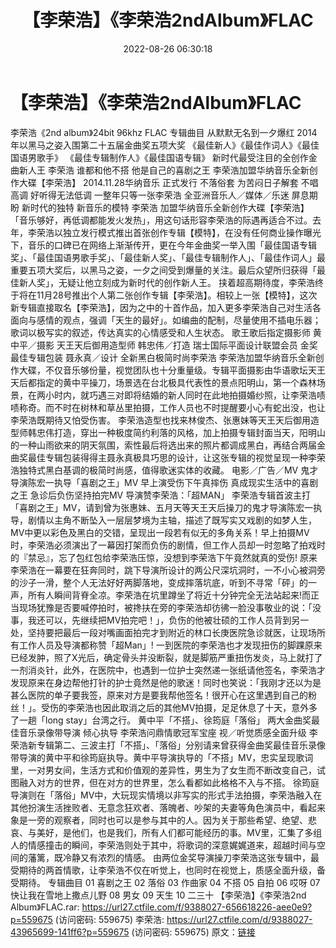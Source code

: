 ﻿---
title: 【李荣浩】《李荣浩2ndAlbum》FLAC
date: 2022-08-26 06:30:18
categories: APE、FLAC、MP3
tags: 华语中文
---
# 【李荣浩】《李荣浩2ndAlbum》FLAC

李荣浩《2nd album》24bit 96khz FLAC
专辑曲目
从默默无名到一夕爆红
2014年以黑马之姿入围第二十五届金曲奖五项大奖
《最佳新人》《最佳作词人》《最佳国语男歌手》
《最佳专辑制作人》《最佳国语专辑》
新时代最受注目的全创作金曲新人王
李荣浩
谁都和他不搭
他是自己的喜剧之王
李荣浩加盟华纳音乐全新创作大碟【李荣浩】
2014.11.28华纳音乐 正式发行
不落俗套 为苦闷日子解套
不唱高调 好听得无法低调
一整年只等一张李荣浩
全亚洲音乐人／媒体／乐迷 屏息期盼
新时代的独特 新音乐的模特 李荣浩
加盟华纳音乐全新创作大碟【李荣浩】
「音乐够好，再低调都能发火发热」，用这句话形容李荣浩的际遇再适合不过。去年，李荣浩以独立发行模式推出首张创作专辑【模特】，在没有任何商业操作曝光下，音乐的口碑已在网络上渐渐传开，更在今年金曲奖一举入围「最佳国语专辑奖」、「最佳国语男歌手奖」、「最佳新人奖」、「最佳专辑制作人」、「最佳作词人」最重要五项大奖后，以黑马之姿，一夕之间受到爆量的关注。最后众望所归获得「最佳新人奖」，无疑让他立刻成为新时代的创作新人王。
挟着超高期待度，李荣浩终于将在11月28号推出个人第二张创作专辑【李荣浩】。相较上一张【模特】，这次新专辑直接取名【李荣浩】，因为之中的十首作品，加入更多李荣浩自己对生活各面向与感情的观点，强调「天生的最好」。如编曲的配制，尽量使用不插电乐器；歌词以极写实的叙述，传达真实的心情感受和人生状态。
歌王歌后指定摄影师 黄中平／摄影
天王天后御用造型师 韩忠伟／打造
瑞士国际平面设计联盟会员 金奖最佳专辑包装 聂永真／设计
全新黑白极简时尚李荣浩
李荣浩加盟华纳音乐全新创作大碟，不仅音乐够份量，视觉团队也十分重量级。专辑平面摄影由华语歌坛天王天后都指定的黄中平操刀，场景选在台北极具代表性的景点阳明山，第一个森林场景，在两小时内，就巧遇三对即将结婚的新人同时在此地拍摄婚纱照，让李荣浩啧啧称奇。而不时在树林和草丛里拍摄，工作人员也不时提醒要小心有蛇出没，也让李荣浩既期待又怕受伤害。
李荣浩造型也找来林俊杰、张惠妹等天王天后御用造型师韩忠伟打造，穿出一种极度简约利落的风格，加上拍摄专辑封面当天，阳明山的一种山雨欲来的阴天氛围，索性最后将选出来的照片都调成黑白，再结合两届金曲奖最佳专辑包装得得主聂永真极具巧思的设计，让这张专辑的视觉呈现一种李荣浩独特式黑白基调的极简时尚感，值得歌迷实体的收藏。
电影／广告／MV 鬼才导演陈宏一执导「喜剧之王」MV
早上演受伤下午真摔伤 真成现实生活中的喜剧之王
急诊后负伤坚持拍完MV 导演赞李荣浩：「超MAN」
李荣浩专辑首波主打「喜剧之王」MV，请到曾为张惠妹、五月天等天王天后操刀的鬼才导演陈宏一执导，剧情以主角不断坠入一层层梦境为主轴，描述了既写实又戏剧的如梦人生，MV中更以彩色及黑白的交错，呈现出一段若有似无的多角关系！早上拍摄MV时，李荣浩必须演出了一幕因打架而负伤的剧情，但工作人员却一时忽略了拍戏时的『禁忌』，忘了包红包给李荣浩压惊，没想到李荣浩下午竟然就真的受伤!
原来李荣浩在一幕要在狂奔同时，跳下导演所设计的两公尺深坑洞时，一不小心被洞旁的沙子一滑，整个人无法好好两脚落地，变成摔落坑底，听到不寻常「砰」的一声，所有人瞬间背脊全凉。李荣浩在坑里蹲坐了将近十分钟完全无法站起来!而正当现场犹豫是否要喊停拍时，被搀扶在旁的李荣浩却彷彿一脸没事敬业的说：「没事，我还可以，先继续把MV拍完吧！」，负伤的他被壮硕的工作人员背到另一处，坚持要把最后一段对嘴画面拍完才到附近的林口长庚医院急诊就医，让现场所有工作人员及导演都称赞「超Man」!
一到医院的李荣浩也才发现扭伤的脚踝原来已经发肿，照了X光后，确定骨头并没断裂，就是脚筋严重扭伤发炎，马上就打了一剂消炎针，此外，在医院中，也遇到一位护士突然递一张纸请他签名，李荣浩才发现原来在身边帮他打针的护士竟然是他的歌迷！同时也笑说：「我刚才还以为是甚么医院的单子要我签，原来对方是要我帮他签名！很开心在这里遇到自己的粉丝！」。受伤的李荣浩也因此取消之后的其他MV拍摄，足足休息了十天，意外多了一趟「long
stay」台湾之行。
黄中平「不搭」、徐筠庭「落俗」
两大金曲奖最佳音乐录像带导演 倾心执导
李荣浩问鼎情歌冠军宝座 视／听觉质感全面升级
李荣浩新专辑第二、三波主打「不搭」、「落俗」分别请来曾获得金曲奖最佳音乐录像带导演的黄中平和徐筠庭执导。黄中平导演执导的「不搭」MV，忠实呈现歌词里，一对男女间，生活方式和价值观的差异性，男生为了女生而不断改变自己，试图融入对方的世界，但在对方的世界里，怎么看都如此格格不入与不搭。
徐筠庭导演则在「落俗」MV中，大玩现实情境以非写实的形式手法拍摄，李荣浩融入在其他扮演生活挫败者、无意念狂欢者、落魄者、吵架的夫妻等角色演员中，看起来象是一旁的观察者，同时也可以是参与其中的人。因为关于那些希望、绝望、悲哀、与美好，是他们，也是我们，所有人们都可能经历的事。MV里，汇集了多组人的情感撞击的瞬间，李荣浩则处于其中，将歌词的深意娓娓道来，超越时间与空间的藩篱，既冷静又有浓烈的情感。
由两位金奖导演操刀李荣浩这张专辑中，最受期待的两首情歌，让李荣浩不仅在听觉上，也同时在视觉上，质感全面升级，备受期待。
专辑曲目
01 喜剧之王
02 落俗
03 作曲家
04 不搭
05 自拍
06 哎呀
07 快让我在雪地上撒点儿野
08 男女
09 天生
10 二三十
【李荣浩】《李荣浩2nd Album》FLAC.rar: https://url27.ctfile.com/f/9388027-656618226-aee0e9?p=559675
(访问密码: 559675)
李荣浩: https://url27.ctfile.com/d/9388027-43965699-141ff6?p=559675
(访问密码: 559675)
原文：[链接](https://blog.sina.com.cn/s/blog_1647c7e7601030z24.html)